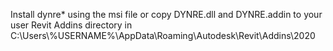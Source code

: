 Install dynre* using the msi file or copy DYNRE.dll and DYNRE.addin to your user Revit Addins directory in C:\Users\\\%USERNAME%\AppData\Roaming\Autodesk\Revit\Addins\2020
